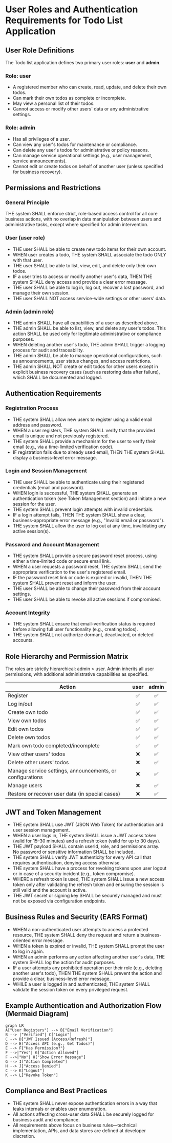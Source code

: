 # User Roles and Authentication Requirements for Todo List Application

## User Role Definitions
The Todo list application defines two primary user roles: **user** and **admin**.

### Role: user
- A registered member who can create, read, update, and delete their own todos.
- Can mark their own todos as complete or incomplete.
- May view a personal list of their todos.
- Cannot access or modify other users' data or any administrative settings.

### Role: admin
- Has all privileges of a user.
- Can view any user's todos for maintenance or compliance.
- Can delete any user's todos for administrative or policy reasons.
- Can manage service operational settings (e.g., user management, service announcements).
- Cannot edit or create todos on behalf of another user (unless specified for business recovery).

## Permissions and Restrictions

### General Principle
THE system SHALL enforce strict, role-based access control for all core business actions, with no overlap in data manipulation between users and administrative tasks, except where specified for admin intervention.

### User (user role)
- THE user SHALL be able to create new todo items for their own account.
- WHEN user creates a todo, THE system SHALL associate the todo ONLY with that user.
- THE user SHALL be able to list, view, edit, and delete only their own todos.
- IF a user tries to access or modify another user's data, THEN THE system SHALL deny access and provide a clear error message.
- THE user SHALL be able to log in, log out, recover a lost password, and manage their own session.
- THE user SHALL NOT access service-wide settings or other users' data.

### Admin (admin role)
- THE admin SHALL have all capabilities of a user as described above.
- THE admin SHALL be able to list, view, and delete any user's todos. This action SHALL be used only for legitimate administrative or compliance purposes.
- WHEN deleting another user's todo, THE admin SHALL trigger a logging process for audit and traceability.
- THE admin SHALL be able to manage operational configurations, such as announcements, user status changes, and access restrictions.
- THE admin SHALL NOT create or edit todos for other users except in explicit business recovery cases (such as restoring data after failure), which SHALL be documented and logged.

## Authentication Requirements

### Registration Process
- THE system SHALL allow new users to register using a valid email address and password.
- WHEN a user registers, THE system SHALL verify that the provided email is unique and not previously registered.
- THE system SHALL provide a mechanism for the user to verify their email (e.g., via a time-limited verification code).
- IF registration fails due to already used email, THEN THE system SHALL display a business-level error message.

### Login and Session Management
- THE user SHALL be able to authenticate using their registered credentials (email and password).
- WHEN login is successful, THE system SHALL generate an authentication token (see Token Management section) and initiate a new session for the user.
- THE system SHALL prevent login attempts with invalid credentials.
- IF a login attempt fails, THEN THE system SHALL show a clear, business-appropriate error message (e.g., "Invalid email or password").
- THE system SHALL allow the user to log out at any time, invalidating any active session(s).

### Password and Account Management
- THE system SHALL provide a secure password reset process, using either a time-limited code or secure email link.
- WHEN a user requests a password reset, THE system SHALL send the appropriate verification to the user's registered email.
- IF the password reset link or code is expired or invalid, THEN THE system SHALL prevent reset and inform the user.
- THE user SHALL be able to change their password from their account settings.
- THE user SHALL be able to revoke all active sessions if compromised.

### Account Integrity
- THE system SHALL ensure that email-verification status is required before allowing full user functionality (e.g., creating todos).
- THE system SHALL not authorize dormant, deactivated, or deleted accounts.

## Role Hierarchy and Permission Matrix

The roles are strictly hierarchical: admin > user. Admin inherits all user permissions, with additional administrative capabilities as specified.

| Action                                                    | user | admin |
|-----------------------------------------------------------|:----:|:-----:|
| Register                                                  |  ✅  |   ✅  |
| Log in/out                                                |  ✅  |   ✅  |
| Create own todo                                           |  ✅  |   ✅  |
| View own todos                                            |  ✅  |   ✅  |
| Edit own todos                                            |  ✅  |   ✅  |
| Delete own todos                                          |  ✅  |   ✅  |
| Mark own todo completed/incomplete                        |  ✅  |   ✅  |
| View other users' todos                                   |  ❌  |   ✅  |
| Delete other users' todos                                 |  ❌  |   ✅  |
| Manage service settings, announcements, or configurations |  ❌  |   ✅  |
| Manage users                                              |  ❌  |   ✅  |
| Restore or recover user data (in special cases)           |  ❌  |   ✅  |

## JWT and Token Management

- THE system SHALL use JWT (JSON Web Token) for authentication and user session management.
- WHEN a user logs in, THE system SHALL issue a JWT access token (valid for 15–30 minutes) and a refresh token (valid for up to 30 days).
- THE JWT payload SHALL contain userId, role, and permissions array. No password or sensitive information SHALL be included.
- THE system SHALL verify JWT authenticity for every API call that requires authentication, denying access otherwise.
- THE system SHALL have a process for revoking tokens upon user logout or in case of a security incident (e.g., token compromise).
- WHERE a refresh token is used, THE system SHALL issue a new access token only after validating the refresh token and ensuring the session is still valid and the account is active.
- THE JWT secret or signing key SHALL be securely managed and must not be exposed via configuration endpoints.

## Business Rules and Security (EARS Format)
- WHEN a non-authenticated user attempts to access a protected resource, THE system SHALL deny the request and return a business-oriented error message.
- WHEN a token is expired or invalid, THE system SHALL prompt the user to log in again.
- WHEN an admin performs any action affecting another user's data, THE system SHALL log the action for audit purposes.
- IF a user attempts any prohibited operation per their role (e.g., deleting another user's todo), THEN THE system SHALL prevent the action and provide a clear, business-level error message.
- WHILE a user is logged in and authenticated, THE system SHALL validate the session token on every privileged request.

## Example Authentication and Authorization Flow (Mermaid Diagram)
```mermaid
graph LR
A["User Registers"] --> B["Email Verification"]
B --> |"Verified"| C["Login"]
C --> D["JWT Issued (Access/Refresh)"]
D --> E["Access API (e.g., Get Todos)"]
E --> F{"Has Permission?"}
F -->|"Yes"| G["Action Allowed"]
F -->|"No"| H["Show Error Message"]
G --> I["Action Completed"]
H --> J["Access Denied"]
C --> K["Logout"]
K --> L["Revoke Token"]
```

## Compliance and Best Practices
- THE system SHALL never expose authentication errors in a way that leaks internals or enables user enumeration.
- All actions affecting cross-user data SHALL be securely logged for business audit and compliance.
- All requirements above focus on business rules—technical implementation, APIs, and data stores are defined at developer discretion.
